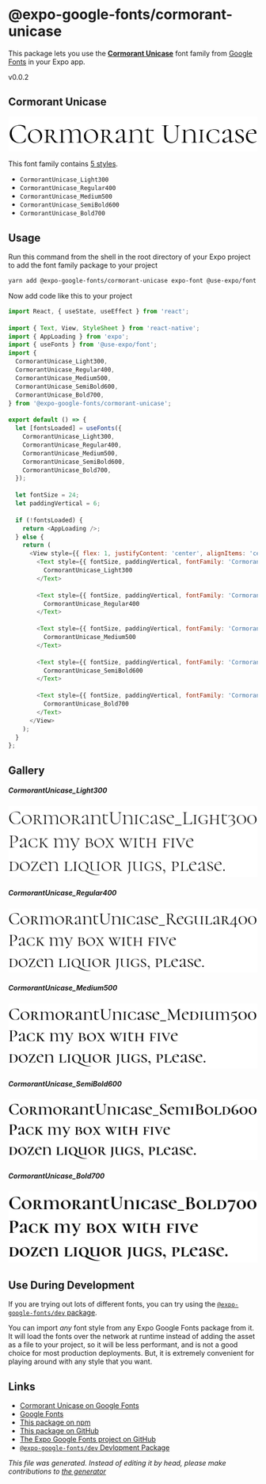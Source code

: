 # @expo-google-fonts/cormorant-unicase

This package lets you use the [**Cormorant Unicase**](https://fonts.google.com/specimen/Cormorant+Unicase) font family from [Google Fonts](https://fonts.google.com/) in your Expo app.

v0.0.2

## Cormorant Unicase

![Cormorant Unicase](./font-family.png)

This font family contains [5 styles](#gallery).

- `CormorantUnicase_Light300`
- `CormorantUnicase_Regular400`
- `CormorantUnicase_Medium500`
- `CormorantUnicase_SemiBold600`
- `CormorantUnicase_Bold700`

## Usage

Run this command from the shell in the root directory of your Expo project to add the font family package to your project
```sh
yarn add @expo-google-fonts/cormorant-unicase expo-font @use-expo/font
```

Now add code like this to your project
```js
import React, { useState, useEffect } from 'react';

import { Text, View, StyleSheet } from 'react-native';
import { AppLoading } from 'expo';
import { useFonts } from '@use-expo/font';
import {
  CormorantUnicase_Light300,
  CormorantUnicase_Regular400,
  CormorantUnicase_Medium500,
  CormorantUnicase_SemiBold600,
  CormorantUnicase_Bold700,
} from '@expo-google-fonts/cormorant-unicase';

export default () => {
  let [fontsLoaded] = useFonts({
    CormorantUnicase_Light300,
    CormorantUnicase_Regular400,
    CormorantUnicase_Medium500,
    CormorantUnicase_SemiBold600,
    CormorantUnicase_Bold700,
  });

  let fontSize = 24;
  let paddingVertical = 6;

  if (!fontsLoaded) {
    return <AppLoading />;
  } else {
    return (
      <View style={{ flex: 1, justifyContent: 'center', alignItems: 'center' }}>
        <Text style={{ fontSize, paddingVertical, fontFamily: 'CormorantUnicase_Light300' }}>
          CormorantUnicase_Light300
        </Text>

        <Text style={{ fontSize, paddingVertical, fontFamily: 'CormorantUnicase_Regular400' }}>
          CormorantUnicase_Regular400
        </Text>

        <Text style={{ fontSize, paddingVertical, fontFamily: 'CormorantUnicase_Medium500' }}>
          CormorantUnicase_Medium500
        </Text>

        <Text style={{ fontSize, paddingVertical, fontFamily: 'CormorantUnicase_SemiBold600' }}>
          CormorantUnicase_SemiBold600
        </Text>

        <Text style={{ fontSize, paddingVertical, fontFamily: 'CormorantUnicase_Bold700' }}>
          CormorantUnicase_Bold700
        </Text>
      </View>
    );
  }
};

```

## Gallery

##### CormorantUnicase_Light300
![CormorantUnicase_Light300](./8b2f697aa9071850538a594d14122faff09a953f9e6b7897e5284ae9afe2c2b0.ttf.png)

##### CormorantUnicase_Regular400
![CormorantUnicase_Regular400](./a075bd869512a69bf9bfcb4b1987513cf71f5b0f8931adc373783f751c44553a.ttf.png)

##### CormorantUnicase_Medium500
![CormorantUnicase_Medium500](./fa07955427124a8c76b2621bceba09805d61cc57efe1c57120f9fd91a46e04ce.ttf.png)

##### CormorantUnicase_SemiBold600
![CormorantUnicase_SemiBold600](./34d64ee75c05feffc586b864ce55af03115c3fd6a3c3fabeeef53742fd991848.ttf.png)

##### CormorantUnicase_Bold700
![CormorantUnicase_Bold700](./ad4713eaa8a5f3198c0bed735f60707e4cb0c77de5643d8b4df7f61e8a8979a6.ttf.png)


## Use During Development

If you are trying out lots of different fonts, you can try using the [`@expo-google-fonts/dev` package](https://www.npmjs.com/package/@expo-google-fonts/dev).

You can import *any* font style from any Expo Google Fonts package from it. It will load the fonts
over the network at runtime instead of adding the asset as a file to your project, so it will be 
less performant, and is not a good choice for most production deployments. But, it is extremely convenient
for playing around with any style that you want.

## Links

- [Cormorant Unicase on Google Fonts](https://fonts.google.com/specimen/Cormorant+Unicase)
- [Google Fonts](https://fonts.google.com/)
- [This package on npm](https://www.npmjs.com/package/@expo-google-fonts/cormorant-unicase)
- [This package on GitHub](https://github.com/expo/google-fonts/tree/master/font-packages/cormorant-unicase)
- [The Expo Google Fonts project on GitHub](https://github.com/expo/google-fonts)
- [`@expo-google-fonts/dev` Devlopment Package](https://github.com/expo/google-fonts/tree/master/font-packages/dev)


*This file was generated. Instead of editing it by head, please make contributions to [the generator](https://github.com/expo/google-fonts/tree/master/packages/generator)*
